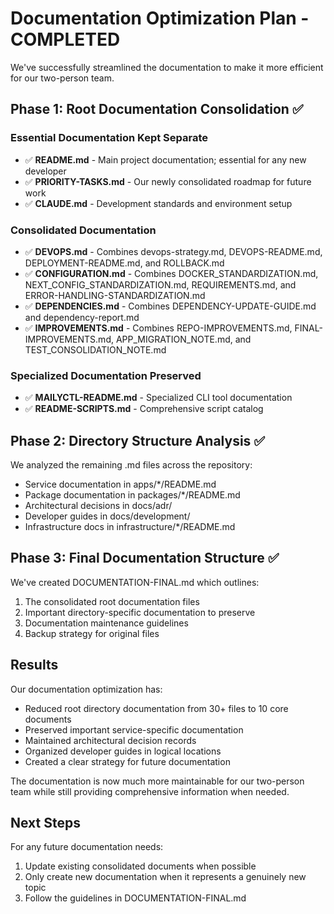 # Documentation Optimization Plan - COMPLETED

We've successfully streamlined the documentation to make it more efficient for our two-person team. 

## Phase 1: Root Documentation Consolidation ✅

### Essential Documentation Kept Separate
- ✅ **README.md** - Main project documentation; essential for any new developer
- ✅ **PRIORITY-TASKS.md** - Our newly consolidated roadmap for future work
- ✅ **CLAUDE.md** - Development standards and environment setup

### Consolidated Documentation
- ✅ **DEVOPS.md** - Combines devops-strategy.md, DEVOPS-README.md, DEPLOYMENT-README.md, and ROLLBACK.md
- ✅ **CONFIGURATION.md** - Combines DOCKER_STANDARDIZATION.md, NEXT_CONFIG_STANDARDIZATION.md, REQUIREMENTS.md, and ERROR-HANDLING-STANDARDIZATION.md
- ✅ **DEPENDENCIES.md** - Combines DEPENDENCY-UPDATE-GUIDE.md and dependency-report.md
- ✅ **IMPROVEMENTS.md** - Combines REPO-IMPROVEMENTS.md, FINAL-IMPROVEMENTS.md, APP_MIGRATION_NOTE.md, and TEST_CONSOLIDATION_NOTE.md

### Specialized Documentation Preserved
- ✅ **MAILYCTL-README.md** - Specialized CLI tool documentation
- ✅ **README-SCRIPTS.md** - Comprehensive script catalog

## Phase 2: Directory Structure Analysis ✅

We analyzed the remaining .md files across the repository:

- Service documentation in apps/*/README.md
- Package documentation in packages/*/README.md
- Architectural decisions in docs/adr/
- Developer guides in docs/development/
- Infrastructure docs in infrastructure/*/README.md

## Phase 3: Final Documentation Structure ✅

We've created DOCUMENTATION-FINAL.md which outlines:

1. The consolidated root documentation files
2. Important directory-specific documentation to preserve
3. Documentation maintenance guidelines
4. Backup strategy for original files

## Results

Our documentation optimization has:
- Reduced root directory documentation from 30+ files to 10 core documents
- Preserved important service-specific documentation
- Maintained architectural decision records
- Organized developer guides in logical locations
- Created a clear strategy for future documentation

The documentation is now much more maintainable for our two-person team while still providing comprehensive information when needed.

## Next Steps

For any future documentation needs:
1. Update existing consolidated documents when possible
2. Only create new documentation when it represents a genuinely new topic
3. Follow the guidelines in DOCUMENTATION-FINAL.md